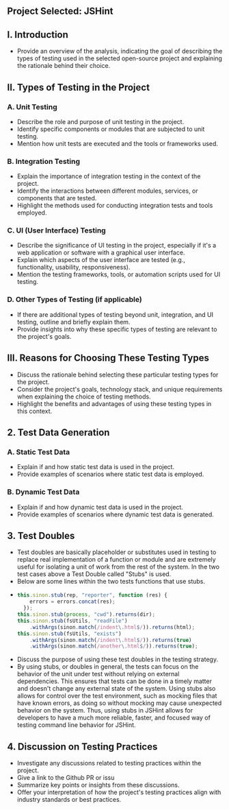 ## Project Selected: JSHint

## I. Introduction
- Provide an overview of the analysis, indicating the goal of describing the types of testing used in the selected open-source project and explaining the rationale behind their choice.

## II. Types of Testing in the Project
### A. Unit Testing
- Describe the role and purpose of unit testing in the project.
- Identify specific components or modules that are subjected to unit testing.
- Mention how unit tests are executed and the tools or frameworks used.

### B. Integration Testing
- Explain the importance of integration testing in the context of the project.
- Identify the interactions between different modules, services, or components that are tested.
- Highlight the methods used for conducting integration tests and tools employed.

### C. UI (User Interface) Testing
- Describe the significance of UI testing in the project, especially if it's a web application or software with a graphical user interface.
- Explain which aspects of the user interface are tested (e.g., functionality, usability, responsiveness).
- Mention the testing frameworks, tools, or automation scripts used for UI testing.

### D. Other Types of Testing (if applicable)
- If there are additional types of testing beyond unit, integration, and UI testing, outline and briefly explain them.
- Provide insights into why these specific types of testing are relevant to the project's goals.

## III. Reasons for Choosing These Testing Types
- Discuss the rationale behind selecting these particular testing types for the project.
- Consider the project's goals, technology stack, and unique requirements when explaining the choice of testing methods.
- Highlight the benefits and advantages of using these testing types in this context.

## 2. Test Data Generation
### A. Static Test Data
- Explain if and how static test data is used in the project.
- Provide examples of scenarios where static test data is employed.
### B. Dynamic Test Data
- Explain if and how dynamic test data is used in the project.
- Provide examples of scenarios where dynamic test data is generated.

## 3. Test Doubles
- Test doubles are basically placeholder or substitutes used in testing to replace real implementation of a function or module and are extremely useful for isolating a unit of work from the rest of the system. In the two test cases above a Test Double called "Stubs" is used.
- Below are some lines within the two tests functions that use stubs.
- ```JavaScript
  this.sinon.stub(rep, "reporter", function (res) {
      errors = errors.concat(res);
    });
  this.sinon.stub(process, "cwd").returns(dir);
  this.sinon.stub(fsUtils, "readFile")
      .withArgs(sinon.match(/indent\.html$/)).returns(html);
  this.sinon.stub(fsUtils, "exists")
      .withArgs(sinon.match(/indent\.html$/)).returns(true)
      .withArgs(sinon.match(/another\.html$/)).returns(true);
  ```
- Discuss the purpose of using these test doubles in the testing strategy.
- By using stubs, or doubles in general, the tests can focus on the behavior of the unit under test without relying on external dependencies. This ensures that tests can be done in a timely matter and doesn't change any external state of the system. Using stubs also allows for
control over the test environment, such as mocking files that have known errors, as doing so without mocking may cause unexpected behavior on the system.
Thus, using stubs in JSHint allows for developers to have a much more reliable, faster, and focused way of testing command line behavior for JSHint.

## 4. Discussion on Testing Practices
<!-- 
To find discussions on testing strategy in a GitHub repository, you can follow these steps:

Visit the GitHub repository for the project you're interested in.
Look for the "Issues" tab on the repository's page.
Use the search bar within the Issues tab to search for terms related to testing, such as "testing strategy," "test cases," or "test automation."
-->
- Investigate any discussions related to testing practices within the project.
- Give a link to the Github PR or issu
- Summarize key points or insights from these discussions.
- Offer your interpretation of how the project's testing practices align with industry standards or best practices.